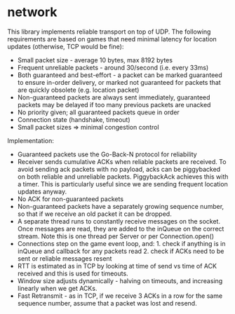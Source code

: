 # network

This library implements reliable transport on top of UDP.
The following requirements are based on games that need minimal latency for location updates (otherwise, TCP would be fine):
- Small packet size - average 10 bytes, max 8192 bytes
- Frequent unreliable packets - around 30/second (i.e. every 33ms)
- Both guaranteed and best-effort - a packet can be marked guaranteed to ensure in-order delivery, or marked not guaranteed for packets that are quickly obsolete (e.g. location packet)
- Non-guaranteed packets are always sent immediately, guaranteed packets may be delayed if too many previous packets are unacked
- No priority given; all guaranteed packets queue in order
- Connection state (handshake, timeout)
- Small packet sizes => minimal congestion control

Implementation:
- Guaranteed packets use the Go-Back-N protocol for reliability
- Receiver sends cumulative ACKs when reliable packets are received. To avoid sending ack packets with no payload, acks can be piggybacked on both reliable and unreliable packets. PiggybackAck achieves this with a timer. This is particularly useful since we are sending frequent location updates anyway.
- No ACK for non-guaranteed packets
- Non-guaranteed packets have a separately growing sequence number, so that if we receive an old packet it can be dropped.
- A separate thread runs to constantly receive messages on the socket. Once messages are read, they are added to the inQueue on the correct stream. Note this is one thread per Server or per Connection.open()
- Connections step on the game event loop, and: 1. check if anything is in inQueue and callback for any packets read 2. check if ACKs need to be sent or reliable messages resent
- RTT is estimated as in TCP by looking at time of send vs time of ACK received and this is used for timeouts.
- Window size adjusts dynamically - halving on timeouts, and increasing linearly when we get ACKs.
- Fast Retransmit - as in TCP, if we receive 3 ACKs in a row for the same sequence number, assume that a packet was lost and resend.
